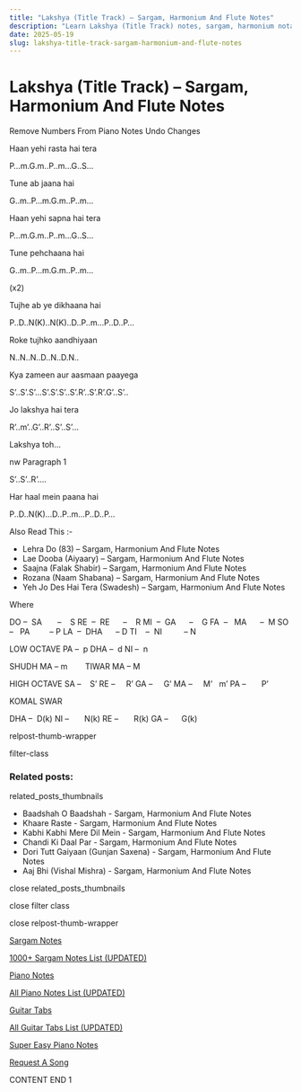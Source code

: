 ```yaml
---
title: "Lakshya (Title Track) – Sargam, Harmonium And Flute Notes"
description: "Learn Lakshya (Title Track) notes, sargam, harmonium notations and flute notes. Easy step-by-step tutorial for beginners."
date: 2025-05-19
slug: lakshya-title-track-sargam-harmonium-and-flute-notes
---
```


# Lakshya (Title Track) – Sargam, Harmonium And Flute Notes

Remove Numbers From Piano Notes
Undo Changes

Haan yehi rasta hai tera

P…m.G.m..P..m…G..S…

Tune ab jaana hai

G..m..P…m.G.m..P..m…

Haan yehi sapna hai tera

P…m.G.m..P..m…G..S…

Tune pehchaana hai

G..m..P…m.G.m..P..m…

(x2)

Tujhe ab ye dikhaana hai

P..D..N(K)..N(K)..D..P..m…P..D..P…

Roke tujhko aandhiyaan

N..N..N..D..N..D.N..

Kya zameen aur aasmaan paayega

S’..S’.S’…S’.S’.S’..S’.R’..S’.R’.G’..S’..

Jo lakshya hai tera

R’..m’..G’..R’..S’..S’…

Lakshya toh…

nw Paragraph 1

S’..S’..R’….

Har haal mein paana hai

P..D..N(K)…D..P..m…P..D..P…

Also Read This :-

* Lehra Do (83) – Sargam, Harmonium And Flute Notes
* Lae Dooba (Aiyaary) – Sargam, Harmonium And Flute Notes
* Saajna (Falak Shabir) – Sargam, Harmonium And Flute Notes
* Rozana (Naam Shabana) – Sargam, Harmonium And Flute Notes
* Yeh Jo Des Hai Tera (Swadesh) – Sargam, Harmonium And Flute Notes

Where

DO –  SA       –    S
RE  –  RE      –    R
MI  –  GA      –    G
FA  –   MA      –  M
SO  –   PA         – P
LA  –  DHA      – D
TI    –  NI          – N

LOW OCTAVE
PA –  p
DHA –  d
NI –  n

SHUDH MA – m        TIWAR MA – M

HIGH OCTAVE
SA –    S’
RE –     R’
GA –     G’
MA –     M’   m’
PA –       P’

KOMAL SWAR

DHA –  D(k)
NI –       N(k)
RE –       R(k)
GA –      G(k)

relpost-thumb-wrapper

filter-class

### Related posts:

related_posts_thumbnails

* Baadshah O Baadshah - Sargam, Harmonium And Flute Notes
* Khaare Raste - Sargam, Harmonium And Flute Notes
* Kabhi Kabhi Mere Dil Mein - Sargam, Harmonium And Flute Notes
* Chandi Ki Daal Par - Sargam, Harmonium And Flute Notes
* Dori Tutt Gaiyaan (Gunjan Saxena) - Sargam, Harmonium And Flute Notes
* Aaj Bhi (Vishal Mishra) - Sargam, Harmonium And Flute Notes

close related_posts_thumbnails

close filter class

close relpost-thumb-wrapper

[Sargam Notes](/sargam-notes.html)

[1000+ Sargam Notes List (UPDATED)](/all-songs-list-sargam-notes.html)

[Piano Notes](/piano-notes.html)

[All Piano Notes List (UPDATED)](/all-songs-list-piano-notes.html)

[Guitar Tabs](/guitar-tabs.html)

[All Guitar Tabs List (UPDATED)](/all-songs-list-guitar-tabs.html)

[Super Easy Piano Notes](https://studywall.in/)

[Request A Song](/request-a-song.html)

CONTENT END 1

